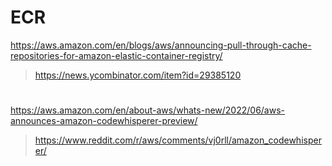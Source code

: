 
# ECR
https://aws.amazon.com/en/blogs/aws/announcing-pull-through-cache-repositories-for-amazon-elastic-container-registry/
> https://news.ycombinator.com/item?id=29385120

#
https://aws.amazon.com/en/about-aws/whats-new/2022/06/aws-announces-amazon-codewhisperer-preview/
> https://www.reddit.com/r/aws/comments/vj0rll/amazon_codewhisperer/